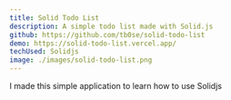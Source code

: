```yaml
---
title: Solid Todo List
description: A simple todo list made with Solid.js
github: https://github.com/tb0se/solid-todo-list
demo: https://solid-todo-list.vercel.app/
techUsed: Solidjs
image: ./images/solid-todo-list.png
---
```


I made this simple application to learn how to use Solidjs